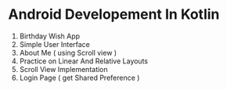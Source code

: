 # Android Developement In Kotlin

1. Birthday Wish App
2. Simple User Interface
3. About Me ( using Scroll view )
4. Practice on Linear And Relative Layouts
5. Scroll View Implementation 
6. Login Page ( get Shared Preference )
